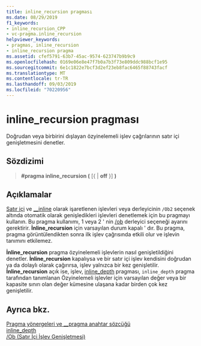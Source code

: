 ```yaml
---
title: inline_recursion pragması
ms.date: 08/29/2019
f1_keywords:
- inline_recursion_CPP
- vc-pragma.inline_recursion
helpviewer_keywords:
- pragmas, inline_recursion
- inline_recursion pragma
ms.assetid: cfef5791-63b7-45ac-9574-623747b9b9c9
ms.openlocfilehash: 0169e06e8e47f7b0a7b3f73e809ddc988bcf1e95
ms.sourcegitcommit: 6e1c1822e7bcf3d2ef23eb8fac6465f88743facf
ms.translationtype: MT
ms.contentlocale: tr-TR
ms.lasthandoff: 09/03/2019
ms.locfileid: "70220956"
---
```

# <a name="inline_recursion-pragma"></a>inline_recursion pragması

Doğrudan veya birbirini dışlayan özyinelemeli işlev çağrılarının satır içi genişletmesini denetler.

## <a name="syntax"></a>Sözdizimi

> **#pragma inline_recursion (** [{ | **off** }] **)**

## <a name="remarks"></a>Açıklamalar

[Satır içi](../cpp/inline-functions-cpp.md) ve [__inline](../cpp/inline-functions-cpp.md) olarak işaretlenen işlevleri veya derleyicinin `/Ob2` seçenek altında otomatik olarak genişledikleri işlevleri denetlemek için bu pragmayı kullanın. Bu pragma kullanımı, 1 veya 2 ' nin [/ob](../build/reference/ob-inline-function-expansion.md) derleyici seçeneği ayarını gerektirir. **İnline_recursion** için varsayılan durum kapalı ' dır. Bu pragma, pragma görüntülendikten sonra ilk işlev çağrısında etkili olur ve işlevin tanımını etkilemez.

**İnline_recursion** pragma özyinelemeli işlevlerin nasıl genişletildiğini denetler. **İnline_recursion** kapalıysa ve bir satır içi işlev kendisini doğrudan ya da dolaylı olarak çağırırsa, işlev yalnızca bir kez genişletilir. **İnline_recursion** açık ise, işlev, [inline_depth](../preprocessor/inline-depth.md) pragması, `inline_depth` pragma tarafından tanımlanan Özyinelemeli işlevler için varsayılan değer veya bir kapasite sınırı olan değer kümesine ulaşana kadar birden çok kez genişletilir.

## <a name="see-also"></a>Ayrıca bkz.

[Pragma yönergeleri ve __pragma anahtar sözcüğü](../preprocessor/pragma-directives-and-the-pragma-keyword.md)\
[inline_depth](../preprocessor/inline-depth.md)\
[/Ob (Satır İçi İşlev Genişletmesi)](../build/reference/ob-inline-function-expansion.md)
